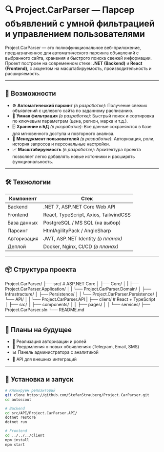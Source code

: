 # 🔍 Project.CarParser — Парсер объявлений с умной фильтрацией и управлением пользователями

Project.CarParser — это полнофункциональное веб-приложение, предназначенное для автоматического парсинга объявлений с выбранного сайта, хранения и быстрого поиска свежей информации. Проект построен на современном стеке: **.NET (Backend)** и **React (Frontend)**, с акцентом на масштабируемость, производительность и расширяемость.

---

## 🚀 Возможности

- ⚙️ **Автоматический парсинг** _(в разработке)_: Получение свежих объявлений с целевого сайта по заданному расписанию.
- 🧠 **Умная фильтрация** _(в разработке)_: Быстрый поиск и сортировка по ключевым параметрам (цена, регион, марка и т.д.).
- 🗄️ **Хранение в БД** _(в разработке)_: Все данные сохраняются в базе для мгновенного доступа и повторного анализа.
- 👥 **Менеджмент пользователей** _(в разработке)_: Авторизация, роли, история запросов и персональные настройки.
- 📈 **Масштабируемость** _(в разработке)_: Архитектура проекта позволяет легко добавлять новые источники и расширять функциональность.

---

## 🛠️ Технологии

| Компонент   | Стек                                  |
| ----------- | ------------------------------------- |
| Backend     | .NET 7, ASP.NET Core Web API          |
| Frontend    | React, TypeScript, Axios, TailwindCSS |
| База данных | PostgreSQL / MS SQL (на выбор)        |
| Парсинг     | HtmlAgilityPack / AngleSharp          |
| Авторизация | JWT, ASP.NET Identity _(в планах)_    |
| Деплой      | Docker, Nginx, CI/CD _(в планах)_     |

---

## 📦 Структура проекта

Project.CarParser/
├── src/ # ASP.NET Core
│ ├── Core/
│ | ├── Project.CarParser.Application/
│ | └── Project.CarParser.Domain/
│ ├── Infrastracture/
│ ├── Persistence/
│ | └── Project.CarParser.Persistence/
│ └── API/
│ | └── Project.CarParser.API
|
├── client/ # React + TypeScript
│ ├── src/
│ ├── components/
│ │ ├── pages/
│ │ └── services/
├── Project.CarParser.sln
└── README.md

---

## 🧭 Планы на будущее

- 🔐 Реализация авторизации и ролей
- 📲 Уведомления о новых объявлениях (Telegram, Email, SMS)
- 📊 Панель администратора с аналитикой
- 🧩 API для внешних интеграций

---

## 📌 Установка и запуск

```bash
# Клонируем репозиторий
git clone https://github.com/StefanStrauberg/Project.CarParser.git
cd autoscout

# Backend
cd src/API/Project.CarParser.API/
dotnet restore
dotnet run

# Frontend
cd ../../../client
npm install
npm start
```
